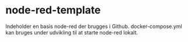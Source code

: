 # node-red-template
Indeholder en basis node-red der brugges i Github.
docker-compose.yml kan bruges under udvikling til at starte node-red lokalt.